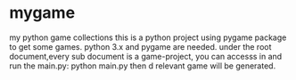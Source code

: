 # mygame
my python game collections
this is a python project using pygame package to get some games.
python 3.x and pygame are needed.
under the root document,every sub document is a game-project, you can accesss in and run the main.py:
  python main.py
then d relevant game will be generated.
